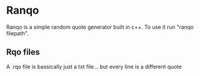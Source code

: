 # Ranqo
Ranqo is a simple random quote generator built in c++.
To use it run "ranqo filepath".

## Rqo files

A .rqo file is bassically just a txt file... but every line is a different quote